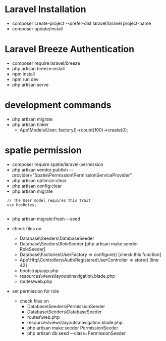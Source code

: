 # Laravel Installation 

- composer create-project --prefer-dist laravel/laravel project-name
- composer update/install


# Laravel Breeze Authentication
- composer require laravel/breeze
- php artisan breeze:install
- npm install
- npm run dev
- php artisan serve


# development commands
- php artisan migrate
- php artisan tinker
    - App\Models\User::factory()->count(100)->create(0);
    

# spatie permission

- composer require spatie/laravel-permission
- php artisan vendor:publish --provider="Spatie\Permission\PermissionServiceProvider"
- php artisan optimize:clear
- php artisan config:clear
- php artisan migrate
 
```
 // The User model requires this trait
 use HasRoles;
 
```
- php artisan migrate:fresh --seed

- check files on 
    - Database\Seeders\DatabaseSeeder
    - Database\Seeders\RoleSeeder [php artisan make:seeder RoleSeeder]
    - Database\Factories\UserFactory => configure() [check this function]
    - App\Http\Controllers\Auth\RegisteredUserController => store() [line 42]
    - bootstrap\app.php
    - resources\views\layouts\navigation.blade.php
    - routes\web.php

- set permission for role
    - check files on 
        - Database\Seeders\PermissionSeeder
        - Database\Seeders\DatabaseSeeder
        - routes\web.php
        - resources\views\layouts\navigation.blade.php
        - php artisan make:seeder PermissionSeeder 
        - php artisan db:seed --class=PermissionSeeder

    
